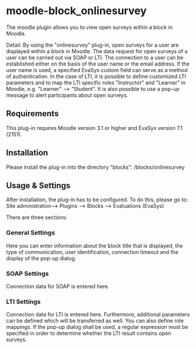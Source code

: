 moodle-block_onlinesurvey
=====================================
The moodle plugin allows you to view open surveys within a block in Moodle.

Detail:
By using the "onlinesurvey" plug-in, open surveys for a user are displayed within a block in Moodle. The data request for open surveys of a user can be carried out via SOAP or LTI.
The connection to a user can be established either on the basis of the user name or the email address.
If the user name is used, a specified EvaSys custom field can serve as a method of authentication.
In the case of LTI, it is possible to define customized LTI parameters and to map the LTI specific roles "Instructor" and "Learner" in Moodle, e.g. "Learner" --> "Student".
It is also possible to use a pop-up message to alert participants about open surveys.


Requirements
------------
This plug-in requires Moodle version 3.1 or higher and EvaSys version 7.1 (2151).


Installation
------------

Please install the plug-in into the directory "blocks":
/blocks/onlinesurvey


Usage & Settings
----------------
After installation, the plug-in has to be configured.
To do this, please go to:
Site administration--> Plugins --> Blocks --> Evaluations (EvaSys)

There are three sections:

### General Settings

Here you can enter information about the block title that is displayed, the type of communication, user identification, connection timeout and the display of the pop-up dialog.

### SOAP Settings

Connection data for SOAP is entered here.

### LTI Settings

Connection data for LTI is entered here. Furthermore, additional parameters can be defined which will be transferred as well. You can also define role mappings.
If the pop-up dialog shall be used, a regular expression must be specified in order to determine whether the LTI result contains open surveys.
